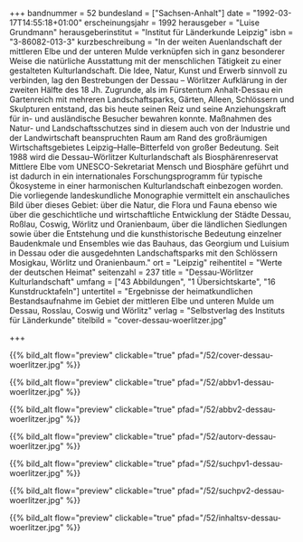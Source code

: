 +++
bandnummer = 52
bundesland = ["Sachsen-Anhalt"]
date = "1992-03-17T14:55:18+01:00"
erscheinungsjahr = 1992
herausgeber = "Luise Grundmann"
herausgeberinstitut = "Institut für Länderkunde Leipzig"
isbn = "3-86082-013-3"
kurzbeschreibung = "In der weiten Auenlandschaft der mittleren Elbe und der unteren Mulde verknüpfen sich in ganz besonderer Weise die natürliche Ausstattung mit der menschlichen Tätigkeit zu einer gestalteten Kulturlandschaft. Die Idee, Natur, Kunst und Erwerb sinnvoll zu verbinden, lag den Bestrebungen der Dessau – Wörlitzer Aufklärung in der zweiten Hälfte des 18 Jh. Zugrunde, als im Fürstentum Anhalt-Dessau ein Gartenreich mit mehreren Landschaftsparks, Gärten, Alleen, Schlössern und Skulpturen entstand, das bis heute seinen Reiz und seine Anziehungskraft für in- und ausländische Besucher bewahren konnte. Maßnahmen des Natur- und Landschaftsschutzes sind in diesem auch von der Industrie und der Landwirtschaft beanspruchten Raum am  Rand des großräumigen Wirtschaftsgebietes Leipzig–Halle–Bitterfeld von großer Bedeutung. Seit 1988 wird die Dessau–Wörlitzer Kulturlandschaft als Biosphärenreservat Mittlere Elbe vom UNESCO-Sekretariat Mensch und Biosphäre geführt und ist dadurch in ein internationales Forschungsprogramm für typische Ökosysteme in einer harmonischen Kulturlandschaft einbezogen worden. Die vorliegende landeskundliche Monographie vermittelt ein anschauliches Bild über dieses Gebiet: über die Natur, die Flora und Fauna ebenso wie über die geschichtliche und wirtschaftliche Entwicklung der Städte Dessau, Roßlau, Coswig, Wörlitz und Oranienbaum, über die ländlichen Siedlungen sowie über die Entstehung und die kunsthistorische Bedeutung einzelner Baudenkmale und Ensembles wie das Bauhaus, das Georgium und Luisium in Dessau oder die ausgedehnten Landschaftsparks mit den Schlössern Mosigkau, Wörlitz und Oranienbaum."
ort = "Leipzig"
reihentitel = "Werte der deutschen Heimat"
seitenzahl = 237
title = "Dessau-Wörlitzer Kulturlandschaft"
umfang = ["43 Abbildungen", "1 Übersichtskarte", "16 Kunstdrucktafeln"]
untertitel = "Ergebnisse der heimatkundlichen Bestandsaufnahme im Gebiet der mittleren Elbe und unteren Mulde um Dessau, Rosslau, Coswig und Wörlitz"
verlag = "Selbstverlag des Instituts für Länderkunde"
titelbild = "cover-dessau-woerlitzer.jpg"

+++

{{% bild_alt flow="preview" clickable="true" pfad="/52/cover-dessau-woerlitzer.jpg"   %}}

{{% bild_alt flow="preview" clickable="true" pfad="/52/abbv1-dessau-woerlitzer.jpg"   %}}

{{% bild_alt flow="preview" clickable="true" pfad="/52/abbv2-dessau-woerlitzer.jpg"   %}}

{{% bild_alt flow="preview" clickable="true" pfad="/52/autorv-dessau-woerlitzer.jpg"   %}}

{{% bild_alt flow="preview" clickable="true" pfad="/52/suchpv1-dessau-woerlitzer.jpg"   %}}

{{% bild_alt flow="preview" clickable="true" pfad="/52/suchpv2-dessau-woerlitzer.jpg"   %}}

{{% bild_alt flow="preview" clickable="true" pfad="/52/inhaltsv-dessau-woerlitzer.jpg"   %}}
